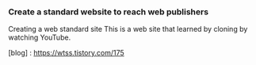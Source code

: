 ### Create a standard website to reach web publishers

Creating a web standard site This is a web site that learned by cloning by watching YouTube.

[blog] : https://wtss.tistory.com/175
